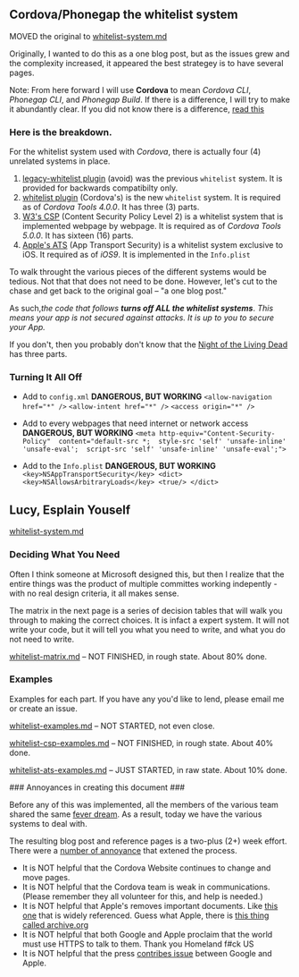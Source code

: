 ## Cordova/Phonegap the whitelist system ##

MOVED the original to [whitelist-system.md](whitelist-system.md)

Originally, I wanted to do this as a one blog post, but as the issues grew and the complexity increased, it appeared the best strategey is to have several pages.

Note: From here forward I will use **Cordova** to mean *Cordova CLI*, *Phonegap CLI*, and *Phonegap Build*. If there is a difference, I will try to make it abundantly clear. If you did not know there is a difference, [read this](https://github.com/jessemonroy650/top-phonegap-mistakes/blob/master/new-to-Phonegap.md)

### Here is the breakdown. ###

For the whitelist system used with *Cordova*, there is actually four (4) unrelated systems in place. 

1. [legacy-whitelist plugin](https://www.npmjs.com/package/cordova-plugin-legacy-whitelist) (avoid) was the previous `whitelist` system. It is provided for backwards compatibilty only.
2. [whitelist plugin](https://www.npmjs.com/package/cordova-plugin-whitelist) (Cordova's) is the new `whitelist` system. It is required as of *Cordova Tools 4.0.0*. It has three (3) parts.
3. [W3's CSP](http://www.w3.org/TR/CSP2/) (Content Security Policy Level 2) is a whitelist system that is implemented webpage by webpage. It is required as of *Cordova Tools 5.0.0*. It has sixteen (16) parts.
4. [Apple's ATS](https://web.archive.org/web/20150905111538/https://developer.apple.com/library/prerelease/ios/technotes/App-Transport-Security-Technote/) (App Transport Security)  is a whitelist system exclusive to iOS. It required as of *iOS9*. It is implemented in the `Info.plist`

To walk throught the various pieces of the different systems would be tedious. Not that that does not need to be done. However, let's cut to the chase and get back to the original goal &ndash; "a one blog post."<p>As such,*the code that follows* ***turns off ALL the whitelist systems***. *This means your app is not secured against attacks. It is up to you to secure your App.*<p>If you don't, then you probably don't know that the [Night of the Living Dead](https://en.wikipedia.org/wiki/Living_Dead) has three parts.

### Turning It All Off ###

- Add to `config.xml`
**DANGEROUS, BUT WORKING**
    `<allow-navigation href="*" />`
    `<allow-intent href="*" />`
    `<access origin="*" />`

- Add to every webpages that need internet or network access
**DANGEROUS, BUT WORKING**
    `<meta http-equiv="Content-Security-Policy" 
              content="default-src *; 
                       style-src 'self' 'unsafe-inline' 'unsafe-eval'; 
                       script-src 'self' 'unsafe-inline' 'unsafe-eval';">`

- Add to the `Info.plist`
**DANGEROUS, BUT WORKING**
    `<key>NSAppTransportSecurity</key>
         <dict>
         <key>NSAllowsArbitraryLoads</key>
         <true/>
         </dict>`
   
## Lucy, Esplain Youself ##

[whitelist-system.md](new-whitelist-system.md)

### Deciding What You Need ###

Often I think someone at Microsoft designed this, but then I realize that the entire things was the product of multiple committes working indepently - with no real design criteria, it all makes sense.

The matrix in the next page is a series of decision tables that will walk you through to making the correct choices. It is infact a expert system. It will not write your code, but it will tell you what you need to write, and what you do not need to write.

[whitelist-matrix.md](whitelist-matrix.md) &ndash; NOT FINISHED, in rough state. About 80% done.

### Examples ###

Examples for each part. If you have any you'd like to lend, please email me or create an issue.

[whitelist-examples.md](whitelist-examples.md) &ndash; NOT STARTED, not even close.

[whitelist-csp-examples.md](whitelist-csp-examples.md) &ndash; NOT FINISHED, in rough state. About 40% done.

[whitelist-ats-examples.md](whitelist-ats-examples.md) &ndash; JUST STARTED, in raw state. About 10% done.

<a name=annoyances>
### Annoyances in creating this document ###
</a>

Before any of this was implemented, all the members of the various team shared the same [fever dream](https://answers.yahoo.com/question/index?qid=20080201212121AA2xedD). As a result, today we have the various systems to deal with.

The resulting blog post and reference pages is a two-plus (2+) week effort. There were a <a href=#annoyances>number of annoyance</a> that extened the process.

- It is NOT helpful that the Cordova Website continues to change and move pages.
- It is NOT helpful that the Cordova team is weak in communications. (Please remember they all volunteer for this, and help is needed.)
- It is NOT helpful that Apple's removes important documents. Like [this one](https://developer.apple.com/library/prerelease/ios/technotes/App-Transport-Security-Technote/index.html#//apple_ref/doc/uid/TP40016240) that is widely referenced. Guess what Apple, there is [this thing called archive.org](https://web.archive.org/web/20150905111538/https://developer.apple.com/library/prerelease/ios/technotes/App-Transport-Security-Technote/)
- It is NOT helpful that both Google and Apple proclaim that the world must use HTTPS to talk to them. Thank you Homeland f#ck US
- It is NOT helpful that the press [contribes issue](http://recode.net/2015/08/27/google-tells-developers-how-to-get-around-apples-new-security-rules-so-they-can-keep-selling-ads/) between Google and Apple.





